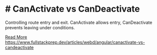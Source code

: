 # # CanActivate vs CanDeactivate

Controlling route entry and exit. CanActivate allows entry, CanDeactivate prevents leaving under conditions.

[Read More](https://www.fullstackprep.dev/articles/webd/angular/canactivate-vs-candeactivate) https://www.fullstackprep.dev/articles/webd/angular/canactivate-vs-candeactivate